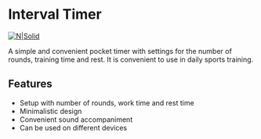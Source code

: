 # Interval Timer

[![N|Solid](https://i.ibb.co/PxTMPJ9/btn.png)](https://yourice.github.io/apps/timer)

A simple and convenient pocket timer with settings for the number of rounds, training time and rest. It is convenient to use in daily sports training.

## Features

- Setup with number of rounds, work time and rest time
- Minimalistic design
- Convenient sound accompaniment
- Can be used on different devices
